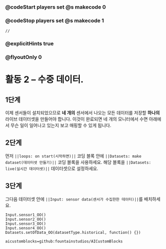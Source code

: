 ### @codeStart players set @s makecode 0
### @codeStop players set @s makecode 1
```template
//
```
### @explicitHints true
### @flyoutOnly 0
# 활동 2 – 수중 데이터.
## 1단계
이제 센서들이 설치되었으므로 **네 개의** 센서에서 나오는 모든 데이터를 저장할 **하나의** 라이브 데이터셋을 만들어야 합니다.
이것이 완료되면 네 개의 모니터에서 수면 아래에서 무슨 일이 일어나고 있는지 보고 매핑할 수 있게 됩니다.
## 2단계 
먼저 `||loops: on start(시작하면)||` 코딩 블록 안에 `||Datasets: make dataset(데이터셋 만들기)||` 코딩 블록을 사용하세요.
해당 블록을 `||Datasets: live(실시간 데이터셋)||` 데이터셋으로 설정하세요.
## 3단계
그다음 데이터셋 안에 `||Input: sensor data(센서가 수집한한 데이터)||`를 배치하세요.
```ghost
Input.sensor1_OO()
Input.sensor2_OO()
Input.sensor3_OO()
Input.sensor4_OO()
Datasets.setOfData_OO(datasetType.historical, function() {})
```
```package
aicustomblocks=github:fountainstudios/AICustomBlocks
```
